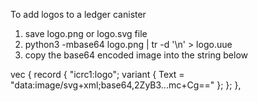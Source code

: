 To add logos to a ledger canister

1) save logo.png or logo.svg file
2) python3 -mbase64 logo.png | tr -d '\n' > logo.uue
3) copy the base64 encoded image into the string below

vec {
 record {
      \"icrc1:logo\";
      variant {
        Text = \"data:image/svg+xml;base64,2ZyB3...mc+Cg==\"
      };
    };
},